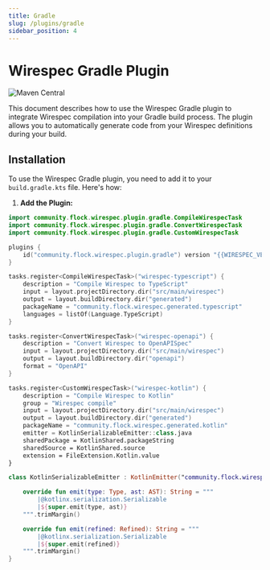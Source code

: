 ```yaml
---
title: Gradle
slug: /plugins/gradle
sidebar_position: 4
---
```


# Wirespec Gradle Plugin

![Maven Central](https://img.shields.io/maven-central/v/community.flock.wirespec.plugin.maven/wirespec-maven-plugin)

This document describes how to use the Wirespec Gradle plugin to integrate Wirespec compilation into your Gradle build process.  The plugin allows you to automatically generate code from your Wirespec definitions during your build.

## Installation

To use the Wirespec Gradle plugin, you need to add it to your `build.gradle.kts` file. Here's how:

1.  **Add the Plugin:**

```kts
import community.flock.wirespec.plugin.gradle.CompileWirespecTask
import community.flock.wirespec.plugin.gradle.ConvertWirespecTask
import community.flock.wirespec.plugin.gradle.CustomWirespecTask

plugins {
    id("community.flock.wirespec.plugin.gradle") version "{{WIRESPEC_VERSION}}"
}

tasks.register<CompileWirespecTask>("wirespec-typescript") {
    description = "Compile Wirespec to TypeScript"
    input = layout.projectDirectory.dir("src/main/wirespec")
    output = layout.buildDirectory.dir("generated")
    packageName = "community.flock.wirespec.generated.typescript"
    languages = listOf(Language.TypeScript)
}

tasks.register<ConvertWirespecTask>("wirespec-openapi") {
    description = "Convert Wirespec to OpenAPISpec"
    input = layout.projectDirectory.dir("src/main/wirespec")
    output = layout.buildDirectory.dir("openapi")
    format = "OpenAPI"
}

tasks.register<CustomWirespecTask>("wirespec-kotlin") {
    description = "Compile Wirespec to Kotlin"
    group = "Wirespec compile"
    input = layout.projectDirectory.dir("src/main/wirespec")
    output = layout.buildDirectory.dir("generated")
    packageName = "community.flock.wirespec.generated.kotlin"
    emitter = KotlinSerializableEmitter::class.java
    sharedPackage = KotlinShared.packageString
    sharedSource = KotlinShared.source
    extension = FileExtension.Kotlin.value
}

class KotlinSerializableEmitter : KotlinEmitter("community.flock.wirespec.generated.kotlin", noLogger) {

    override fun emit(type: Type, ast: AST): String = """
        |@kotlinx.serialization.Serializable
        |${super.emit(type, ast)}
    """.trimMargin()

    override fun emit(refined: Refined): String = """
        |@kotlinx.serialization.Serializable
        |${super.emit(refined)}
    """.trimMargin()
}

```
